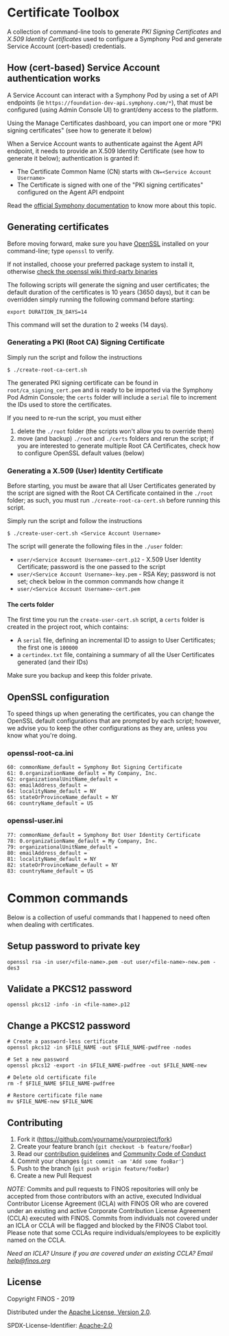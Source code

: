 # Certificate Toolbox
A collection of command-line tools to generate _*PKI Signing Certificates*_ and _*X.509 Identity Certificates*_ used to configure a Symphony Pod and generate Service Account (cert-based) credentials.

## How (cert-based) Service Account authentication works
A Service Account can interact with a Symphony Pod by using a set of API endpoints (ie `https://foundation-dev-api.symphony.com/*`), that must be configured (using Admin Console UI) to grant/deny access to the platform.

Using the Manage Certificates dashboard, you can import one or more "PKI signing certificates" (see how to generate it below)

When a Service Account wants to authenticate against the Agent API endpoint, it needs to provide an X.509 Identity Certificate (see how to generate it below); authentication is granted if:
- The Certificate Common Name (CN) starts with `CN=<Service Account Username>`
- The Certificate is signed with one of the "PKI signing certificates" configured on the Agent API endpoint

Read the [official Symphony documentation]() to know more about this topic.

## Generating certificates
Before moving forward, make sure you have [OpenSSL](https://www.openssl.org/) installed on your command-line; type `openssl` to verify.

If not installed, choose your preferred package system to install it, otherwise [check the openssl wiki third-party binaries](https://wiki.openssl.org/index.php/Binaries)

The following scripts will generate the signing and user certificates; the default duration of the certificates is 10 years (3650 days), but it can be overridden simply running the following command before starting:

```
export DURATION_IN_DAYS=14
```
This command will set the duration to 2 weeks (14 days).

### Generating a PKI (Root CA) Signing Certificate
Simply run the script and follow the instructions
```
$ ./create-root-ca-cert.sh
```

The generated PKI signing certificate can be found in `root/ca_signing_cert.pem` and is ready to be imported via the Symphony Pod Admin Console; the `certs` folder will include a `serial` file to increment the IDs used to store the certificates.

If you need to re-run the script, you must either

1. delete the `./root` folder (the scripts won't allow you to override them)
2. move (and backup) `./root` and `./certs` folders and rerun the script; if you are interested to generate multiple Root CA Certificates, check how to configure OpenSSL default values (below)

### Generating a X.509 (User) Identity Certificate
Before starting, you must be aware that all User Certificates generated by the script are signed with the Root CA Certificate contained in the `./root` folder; as such, you must run `./create-root-ca-cert.sh` before running this script.

Simply run the script and follow the instructions
```
$ ./create-user-cert.sh <Service Account Username>
```

The script will generate the following files in the `./user` folder:
- `user/<Service Account Username>-cert.p12` - X.509 User Identity Certificate; password is the one passed to the script
- `user/<Service Account Username>-key.pem` - RSA Key; password is not set; check below in the common commands how change it
- `user/<Service Account Username>-cert.pem`

#### The certs folder
The first time you run the `create-user-cert.sh` script, a `certs` folder is created in the project root, which contains:
- A `serial` file, defining an incremental ID to assign to User Certificates; the first one is `100000`
- a `certindex.txt` file, containing a summary of all the User Certificates generated (and their IDs)

Make sure you backup and keep this folder private.

## OpenSSL configuration
To speed things up when generating the certificates, you can change the OpenSSL default configurations that are prompted by each script; however, we advise you to keep the other configurations as they are, unless you know what you're doing.

### openssl-root-ca.ini
```
60: commonName_default = Symphony Bot Signing Certificate
61: 0.organizationName_default = My Company, Inc.
62: organizationalUnitName_default =
63: emailAddress_default =
64: localityName_default = NY
65: stateOrProvinceName_default = NY
66: countryName_default = US
```

### openssl-user.ini
```
77: commonName_default = Symphony Bot User Identity Certificate
78: 0.organizationName_default = My Company, Inc.
79: organizationalUnitName_default =
80: emailAddress_default =
81: localityName_default = NY
82: stateOrProvinceName_default = NY
83: countryName_default = US
```

# Common commands
Below is a collection of useful commands that I happened to need often when dealing with certificates.

## Setup password to private key
```
openssl rsa -in user/<file-name>.pem -out user/<file-name>-new.pem -des3
```

## Validate a PKCS12 password
```
openssl pkcs12 -info -in <file-name>.p12
```

## Change a PKCS12 password
```
# Create a password-less certificate
openssl pkcs12 -in $FILE_NAME -out $FILE_NAME-pwdfree -nodes

# Set a new password
openssl pkcs12 -export -in $FILE_NAME-pwdfree -out $FILE_NAME-new

# Delete old certificate file
rm -f $FILE_NAME $FILE_NAME-pwdfree

# Restore certificate file name
mv $FILE_NAME-new $FILE_NAME
```

## Contributing

1. Fork it (<https://github.com/yourname/yourproject/fork>)
2. Create your feature branch (`git checkout -b feature/fooBar`)
3. Read our [contribution guidelines](.github/CONTRIBUTING.md) and [Community Code of Conduct](https://www.finos.org/code-of-conduct)
4. Commit your changes (`git commit -am 'Add some fooBar'`)
5. Push to the branch (`git push origin feature/fooBar`)
6. Create a new Pull Request

_NOTE:_ Commits and pull requests to FINOS repositories will only be accepted from those contributors with an active, executed Individual Contributor License Agreement (ICLA) with FINOS OR who are covered under an existing and active Corporate Contribution License Agreement (CCLA) executed with FINOS. Commits from individuals not covered under an ICLA or CCLA will be flagged and blocked by the FINOS Clabot tool. Please note that some CCLAs require individuals/employees to be explicitly named on the CCLA.

*Need an ICLA? Unsure if you are covered under an existing CCLA? Email [help@finos.org](mailto:help@finos.org)*


## License

Copyright FINOS - 2019

Distributed under the [Apache License, Version 2.0](http://www.apache.org/licenses/LICENSE-2.0).

SPDX-License-Identifier: [Apache-2.0](https://spdx.org/licenses/Apache-2.0)
